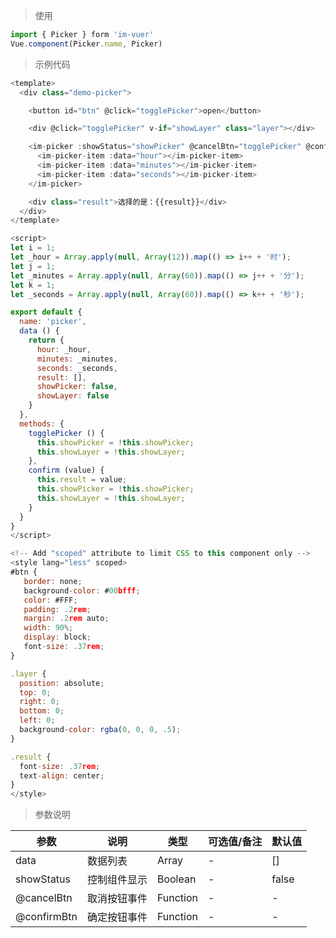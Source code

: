
> 使用

```js
import { Picker } form 'im-vuer'
Vue.component(Picker.name, Picker)
```

> 示例代码

```js
<template>
  <div class="demo-picker">

    <button id="btn" @click="togglePicker">open</button>

    <div @click="togglePicker" v-if="showLayer" class="layer"></div>

    <im-picker :showStatus="showPicker" @cancelBtn="togglePicker" @confirmBtn="confirm">
      <im-picker-item :data="hour"></im-picker-item>
      <im-picker-item :data="minutes"></im-picker-item>
      <im-picker-item :data="seconds"></im-picker-item>
    </im-picker>

    <div class="result">选择的是：{{result}}</div>
  </div>
</template>

<script>
let i = 1;
let _hour = Array.apply(null, Array(12)).map(() => i++ + '时');
let j = 1;
let _minutes = Array.apply(null, Array(60)).map(() => j++ + '分');
let k = 1;
let _seconds = Array.apply(null, Array(60)).map(() => k++ + '秒');

export default {
  name: 'picker',
  data () {
    return {
      hour: _hour,
      minutes: _minutes,
      seconds: _seconds,
      result: [],
      showPicker: false,
      showLayer: false
    }
  },
  methods: {
    togglePicker () {
      this.showPicker = !this.showPicker;
      this.showLayer = !this.showLayer;
    },
    confirm (value) {
      this.result = value;
      this.showPicker = !this.showPicker;
      this.showLayer = !this.showLayer;
    }
  }
}
</script>

<!-- Add "scoped" attribute to limit CSS to this component only -->
<style lang="less" scoped>
#btn {
   border: none;
   background-color: #00bfff;
   color: #FFF;
   padding: .2rem;
   margin: .2rem auto;
   width: 90%;
   display: block;
   font-size: .37rem;
}

.layer {
  position: absolute;
  top: 0;
  right: 0;
  bottom: 0;
  left: 0;
  background-color: rgba(0, 0, 0, .5);
}

.result {
  font-size: .37rem;
  text-align: center;
}
</style>
```
> 参数说明

  <div>
   <table>
    <thead>
     <tr>
      <th>参数</th> 
      <th>说明</th> 
      <th>类型</th> 
      <th>可选值/备注</th> 
      <th>默认值</th>
     </tr>
    </thead> 
    <tbody>
    <tr>
      <td>data</td> 
      <td>数据列表</td> 
      <td>Array</td> 
      <td>-</td> 
      <td>[]</td>
    </tr>
    <tr>
      <td>showStatus</td> 
      <td>控制组件显示</td> 
      <td>Boolean</td> 
      <td>-</td> 
      <td>false</td>
    </tr>
    <tr>
      <td>@cancelBtn</td> 
      <td>取消按钮事件</td> 
      <td>Function</td> 
      <td>-</td> 
      <td>-</td>
    </tr>
    <tr>
      <td>@confirmBtn</td> 
      <td>确定按钮事件</td> 
      <td>Function</td> 
      <td>-</td> 
      <td>-</td>
    </tr>
    </tbody>
   </table>
  </div>
  